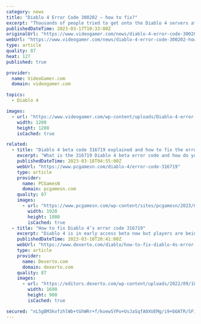 ```yaml
---
category: news
title: "Diablo 4 Error Code 300202 – how to fix?"
excerpt: "Thousands of people tried to get onto the Diablo 4 servers at once, only to be met with the error code 300202. Amongst others (34202 & 315306), it’s clear that the ..."
publishedDateTime: 2023-03-17T10:33:00Z
originalUrl: "https://www.videogamer.com/news/diablo-4-error-code-300202-how-to-fix/"
webUrl: "https://www.videogamer.com/news/diablo-4-error-code-300202-how-to-fix/"
type: article
quality: 87
heat: 127
published: true

provider:
  name: VideoGamer.com
  domain: videogamer.com

topics:
  - Diablo 4

images:
  - url: "https://www.videogamer.com/wp-content/uploads/Diablo-4-error-code-300202.jpg"
    width: 1200
    height: 1200
    isCached: true

related:
  - title: "Diablo 4 beta code 316719 explained and how to fix the error"
    excerpt: "What is the 316719 Diablo 4 beta error code and how do you fix it? If you’ve been playing the Diablo 4 beta and encountered this error, you aren’t alone. We’ve ..."
    publishedDateTime: 2023-03-18T04:55:00Z
    webUrl: "https://www.pcgamesn.com/diablo-4/error-code-316719"
    type: article
    provider:
      name: PCGamesN
      domain: pcgamesn.com
    quality: 87
    images:
      - url: "https://www.pcgamesn.com/wp-content/sites/pcgamesn/2023/03/diablo-4-beta-error-code-316719-how-to-fix.jpg"
        width: 1920
        height: 1080
        isCached: true
  - title: "How to fix Diablo 4’s error code 316719"
    excerpt: "Diablo 4 is in early access beta now but players are being stonewalled from playing by error code 316719. Here's how to fix it."
    publishedDateTime: 2023-03-18T20:41:00Z
    webUrl: "https://www.dexerto.com/diablo/how-to-fix-diablo-4s-error-code-316719-2090159/"
    type: article
    provider:
      name: Dexerto.com
      domain: dexerto.com
    quality: 87
    images:
      - url: "https://editors.dexerto.com/wp-content/uploads/2022/09/18/diablo-4-1.jpg"
        width: 1600
        height: 900
        isCached: true

secured: "nL5gBM3kvfzhlWb+tGhWRr+f/koewSYPo+UsJaSqfA0XUEMg/i9+bOATR/SFisNTNlS5lYGwcDzdtUExq4QPNhCF839eP5J31Xf861PjKxSVB2c+mO/efz7+5Plnj9tsN6Q36mJ856OziSIy4+kHto0dslrcio49eRmCRF1XmLH7GueCxItCEPmny895nWv0hYTlR0SNs2vIprdd6RutGcPMxo1ROOXhFnU7sdmWsNyyQYUazB8YZ4gbiIUoz+Azw7hwuR6v1WCKzS7dl0+W5IGvaw1pVXPNTFQsBGLjn02SJWzbwSImKQyGmL5n/PFyeCal7l9tCaqmOWf1guhV3QP75bW3uvtr8RvK3IZp198=;pKdO/bP0Fmk61ftvAvXRQw=="
---
```


